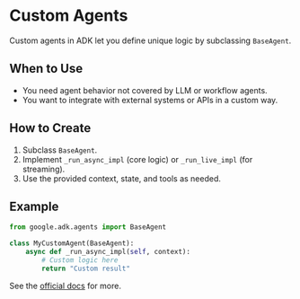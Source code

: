 # Custom Agents

Custom agents in ADK let you define unique logic by subclassing `BaseAgent`.

## When to Use
- You need agent behavior not covered by LLM or workflow agents.
- You want to integrate with external systems or APIs in a custom way.

## How to Create
1. Subclass `BaseAgent`.
2. Implement `_run_async_impl` (core logic) or `_run_live_impl` (for streaming).
3. Use the provided context, state, and tools as needed.

## Example
```python
from google.adk.agents import BaseAgent

class MyCustomAgent(BaseAgent):
    async def _run_async_impl(self, context):
        # Custom logic here
        return "Custom result"
```

See the [official docs](https://google.github.io/adk-docs/agents/custom-agents/) for more. 